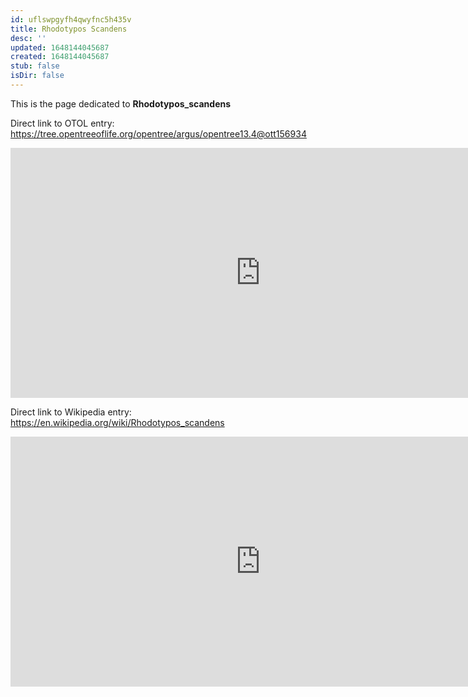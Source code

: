 ```yaml
---
id: uflswpgyfh4qwyfnc5h435v
title: Rhodotypos Scandens
desc: ''
updated: 1648144045687
created: 1648144045687
stub: false
isDir: false
---
```

This is the page dedicated to **Rhodotypos_scandens**


Direct link to OTOL entry: https://tree.opentreeoflife.org/opentree/argus/opentree13.4@ott156934



<html>
    <body>
    <iframe src="https://tree.opentreeoflife.org/opentree/argus/opentree13.4@ott156934"
    width="800" height="400" frameborder="0" allowfullscreen> </iframe>
    </body>
</html>
    


Direct link to Wikipedia entry: https://en.wikipedia.org/wiki/Rhodotypos_scandens



<html>
    <body>
    <iframe src="https://en.wikipedia.org/wiki/Rhodotypos_scandens"
    width="800" height="400" frameborder="0" allowfullscreen> </iframe>
    </body>
</html>
    
